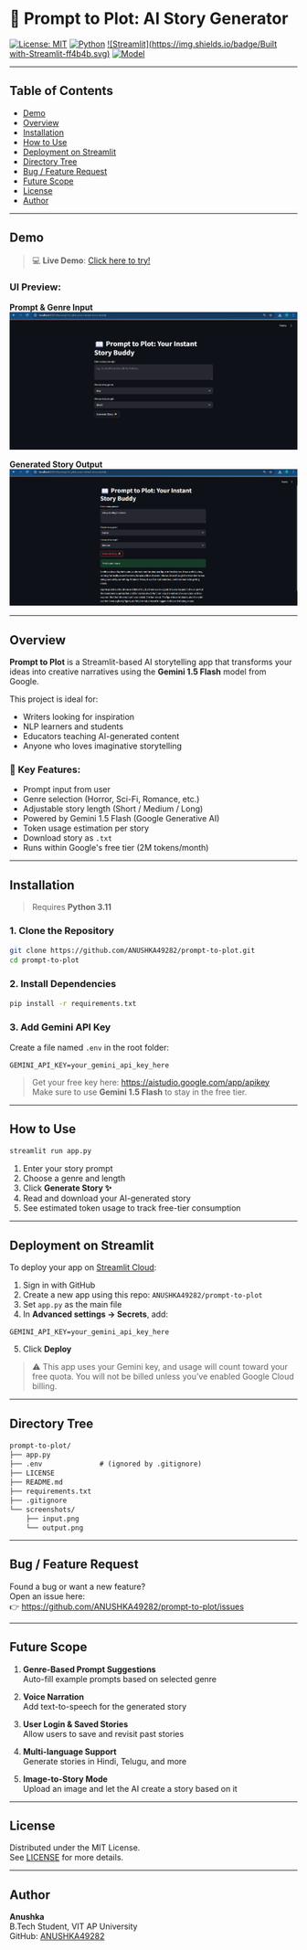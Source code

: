 # 📖 Prompt to Plot: AI Story Generator

[![License: MIT](https://img.shields.io/badge/License-MIT-blue.svg)](LICENSE)
[![Python](https://img.shields.io/badge/Python-3.11-blue.svg)](https://www.python.org/downloads/)
[![Streamlit](https://img.shields.io/badge/Built with-Streamlit-ff4b4b.svg)](https://streamlit.io/)
[![Model](https://img.shields.io/badge/Model-Gemini_1.5_Flash-yellow)](https://makersuite.google.com/app)

---

## Table of Contents
- [Demo](#demo)
- [Overview](#overview)
- [Installation](#installation)
- [How to Use](#how-to-use)
- [Deployment on Streamlit](#deployment-on-streamlit)
- [Directory Tree](#directory-tree)
- [Bug / Feature Request](#bug--feature-request)
- [Future Scope](#future-scope)
- [License](#license)
- [Author](#author)

---

## Demo

> 💻 **Live Demo**: [Click here to try!](https://your-streamlit-app-url.streamlit.app)

### UI Preview:

**Prompt & Genre Input**  
![Prompt Input](screenshots/input.png)

**Generated Story Output**  
![Story Output](screenshots/output.png)

---

## Overview

**Prompt to Plot** is a Streamlit-based AI storytelling app that transforms your ideas into creative narratives using the **Gemini 1.5 Flash** model from Google.

This project is ideal for:
- Writers looking for inspiration  
- NLP learners and students  
- Educators teaching AI-generated content  
- Anyone who loves imaginative storytelling

### 🧩 Key Features:
- Prompt input from user  
- Genre selection (Horror, Sci-Fi, Romance, etc.)  
- Adjustable story length (Short / Medium / Long)  
- Powered by Gemini 1.5 Flash (Google Generative AI)  
- Token usage estimation per story  
- Download story as `.txt`  
- Runs within Google's free tier (2M tokens/month)

---

## Installation

> Requires **Python 3.11**

### 1. Clone the Repository

```bash
git clone https://github.com/ANUSHKA49282/prompt-to-plot.git
cd prompt-to-plot
```

### 2. Install Dependencies

```bash
pip install -r requirements.txt
```

### 3. Add Gemini API Key

Create a file named `.env` in the root folder:

```env
GEMINI_API_KEY=your_gemini_api_key_here
```

> Get your free key here: https://aistudio.google.com/app/apikey  
> Make sure to use **Gemini 1.5 Flash** to stay in the free tier.

---

## How to Use

```bash
streamlit run app.py
```

1. Enter your story prompt  
2. Choose a genre and length  
3. Click **Generate Story ✨**  
4. Read and download your AI-generated story  
5. See estimated token usage to track free-tier consumption

---

## Deployment on Streamlit

To deploy your app on [Streamlit Cloud](https://streamlit.io/cloud):

1. Sign in with GitHub  
2. Create a new app using this repo: `ANUSHKA49282/prompt-to-plot`  
3. Set `app.py` as the main file  
4. In **Advanced settings → Secrets**, add:

```env
GEMINI_API_KEY=your_gemini_api_key_here
```

5. Click **Deploy**

> ⚠️ This app uses your Gemini key, and usage will count toward your free quota. You will not be billed unless you’ve enabled Google Cloud billing.

---

## Directory Tree

```text
prompt-to-plot/
├── app.py
├── .env              # (ignored by .gitignore)
├── LICENSE
├── README.md
├── requirements.txt
├── .gitignore
└── screenshots/
    ├── input.png
    └── output.png
```

---

## Bug / Feature Request

Found a bug or want a new feature?  
Open an issue here:  
👉 https://github.com/ANUSHKA49282/prompt-to-plot/issues

---

## Future Scope

1. **Genre-Based Prompt Suggestions**  
   Auto-fill example prompts based on selected genre

2. **Voice Narration**  
   Add text-to-speech for the generated story

3. **User Login & Saved Stories**  
   Allow users to save and revisit past stories

4. **Multi-language Support**  
   Generate stories in Hindi, Telugu, and more

5. **Image-to-Story Mode**  
   Upload an image and let the AI create a story based on it


---

## License

Distributed under the MIT License.  
See [LICENSE](LICENSE) for more details.

---

## Author

**Anushka**  
B.Tech Student, VIT AP University  
GitHub: [ANUSHKA49282](https://github.com/ANUSHKA49282)
